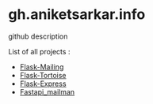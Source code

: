 # gh.aniketsarkar.info
github description

List of all projects :

* [Flask-Mailing](https://github.com/marktennyson/flask-mailing)
* [Flask-Tortoise](https://github.com/marktennyson/flask-tortoise)
* [Flask-Express](https://github.com/marktennyson/flask-express)
* [Fastapi_mailman](https://github.com/marktennyson/fastapi-mailman)
